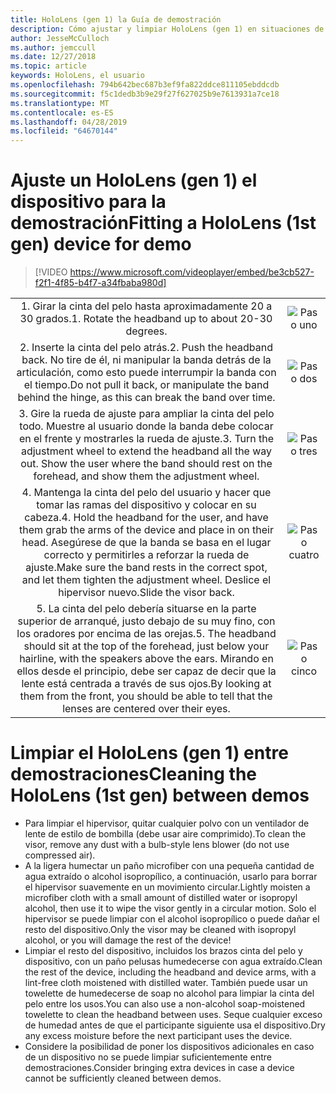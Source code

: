 ```yaml
---
title: HoloLens (gen 1) la Guía de demostración
description: Cómo ajustar y limpiar HoloLens (gen 1) en situaciones de demostración
author: JesseMcCulloch
ms.author: jemccull
ms.date: 12/27/2018
ms.topic: article
keywords: HoloLens, el usuario
ms.openlocfilehash: 794b642bec687b3ef9fa822ddce811105ebddcdb
ms.sourcegitcommit: f5c1dedb3b9e29f27f627025b9e7613931a7ce18
ms.translationtype: MT
ms.contentlocale: es-ES
ms.lasthandoff: 04/28/2019
ms.locfileid: "64670144"
---
```

<H1><span data-ttu-id="28257-104">Ajuste un HoloLens (gen 1) el dispositivo para la demostración</span><span class="sxs-lookup"><span data-stu-id="28257-104">Fitting a HoloLens (1st gen) device for demo</span></span> </H1>

> [!VIDEO https://www.microsoft.com/videoplayer/embed/be3cb527-f2f1-4f85-b4f7-a34fbaba980d]

|     |     |
|:---:|:---:|
|<span data-ttu-id="28257-105">1. Girar la cinta del pelo hasta aproximadamente 20 a 30 grados.</span><span class="sxs-lookup"><span data-stu-id="28257-105">1. Rotate the headband up to about 20-30 degrees.</span></span>|![Paso uno](images/FitGuideStep1.png)|
|<span data-ttu-id="28257-107">2. Inserte la cinta del pelo atrás.</span><span class="sxs-lookup"><span data-stu-id="28257-107">2. Push the headband back.</span></span> <span data-ttu-id="28257-108">No tire de él, ni manipular la banda detrás de la articulación, como esto puede interrumpir la banda con el tiempo.</span><span class="sxs-lookup"><span data-stu-id="28257-108">Do not pull it back, or manipulate the band behind the hinge, as this can break the band over time.</span></span>|![Paso dos](images/FitGuideStep2.png)|
|<span data-ttu-id="28257-110">3. Gire la rueda de ajuste para ampliar la cinta del pelo todo. Muestre al usuario donde la banda debe colocar en el frente y mostrarles la rueda de ajuste.</span><span class="sxs-lookup"><span data-stu-id="28257-110">3. Turn the adjustment wheel to extend the headband all the way out. Show the user where the band should rest on the forehead, and show them the adjustment wheel.</span></span>|![Paso tres](images/FitGuideStep3.png)|
|<span data-ttu-id="28257-112">4. Mantenga la cinta del pelo del usuario y hacer que tomar las ramas del dispositivo y colocar en su cabeza.</span><span class="sxs-lookup"><span data-stu-id="28257-112">4. Hold the headband for the user, and have them grab the arms of the device and place in on their head.</span></span> <span data-ttu-id="28257-113">Asegúrese de que la banda se basa en el lugar correcto y permitirles a reforzar la rueda de ajuste.</span><span class="sxs-lookup"><span data-stu-id="28257-113">Make sure the band rests in the correct spot, and let them tighten the adjustment wheel.</span></span> <span data-ttu-id="28257-114">Deslice el hipervisor nuevo.</span><span class="sxs-lookup"><span data-stu-id="28257-114">Slide the visor back.</span></span>|![Paso cuatro](images/FitGuideStep4.png)|
|<span data-ttu-id="28257-116">5. La cinta del pelo debería situarse en la parte superior de arranqué, justo debajo de su muy fino, con los oradores por encima de las orejas.</span><span class="sxs-lookup"><span data-stu-id="28257-116">5. The headband should sit at the top of the forehead, just below your hairline, with the speakers above the ears.</span></span> <span data-ttu-id="28257-117">Mirando en ellos desde el principio, debe ser capaz de decir que la lente está centrada a través de sus ojos.</span><span class="sxs-lookup"><span data-stu-id="28257-117">By looking at them from the front, you should be able to tell that the lenses are centered over their eyes.</span></span>|![Paso cinco](images/FitGuideSetep5.png)|


<H1><span data-ttu-id="28257-119">Limpiar el HoloLens (gen 1) entre demostraciones</span><span class="sxs-lookup"><span data-stu-id="28257-119">Cleaning the HoloLens (1st gen) between demos</span></span></H1>


- <span data-ttu-id="28257-120">Para limpiar el hipervisor, quitar cualquier polvo con un ventilador de lente de estilo de bombilla (debe usar aire comprimido).</span><span class="sxs-lookup"><span data-stu-id="28257-120">To clean the visor, remove any dust with a bulb-style lens blower (do not use compressed air).</span></span>
- <span data-ttu-id="28257-121">A la ligera humectar un paño microfiber con una pequeña cantidad de agua extraído o alcohol isopropílico, a continuación, usarlo para borrar el hipervisor suavemente en un movimiento circular.</span><span class="sxs-lookup"><span data-stu-id="28257-121">Lightly moisten a microfiber cloth with a small amount of distilled water or isopropyl alcohol, then use it to wipe the visor gently in a circular motion.</span></span> <span data-ttu-id="28257-122">Solo el hipervisor se puede limpiar con el alcohol isopropílico o puede dañar el resto del dispositivo.</span><span class="sxs-lookup"><span data-stu-id="28257-122">Only the visor may be cleaned with isopropyl alcohol, or you will damage the rest of the device!</span></span>
- <span data-ttu-id="28257-123">Limpiar el resto del dispositivo, incluidos los brazos cinta del pelo y dispositivo, con un paño pelusas humedecerse con agua extraído.</span><span class="sxs-lookup"><span data-stu-id="28257-123">Clean the rest of the device, including the headband and device arms, with a lint-free cloth moistened with distilled water.</span></span> <span data-ttu-id="28257-124">También puede usar un towelette de humedecerse de soap no alcohol para limpiar la cinta del pelo entre los usos.</span><span class="sxs-lookup"><span data-stu-id="28257-124">You can also use a non-alcohol soap-moistened towelette to clean the headband between uses.</span></span> <span data-ttu-id="28257-125">Seque cualquier exceso de humedad antes de que el participante siguiente usa el dispositivo.</span><span class="sxs-lookup"><span data-stu-id="28257-125">Dry any excess moisture before the next participant uses the device.</span></span>
- <span data-ttu-id="28257-126">Considere la posibilidad de poner los dispositivos adicionales en caso de un dispositivo no se puede limpiar suficientemente entre demostraciones.</span><span class="sxs-lookup"><span data-stu-id="28257-126">Consider bringing extra devices in case a device cannot be sufficiently cleaned between demos.</span></span>
